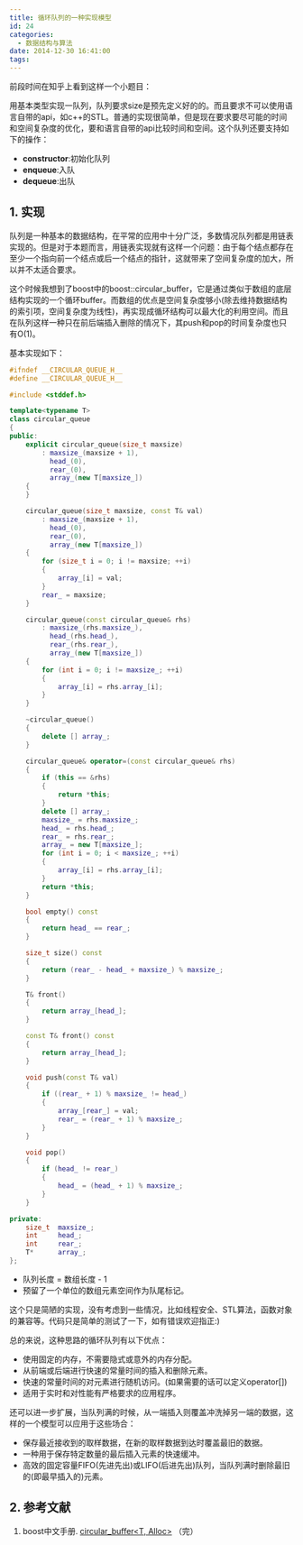 ```yaml
---
title: 循环队列的一种实现模型
id: 24
categories:
  - 数据结构与算法
date: 2014-12-30 16:41:00
tags:
---
```


前段时间在知乎上看到这样一个小题目：

用基本类型实现一队列，队列要求size是预先定义好的的。而且要求不可以使用语言自带的api，如c++的STL。普通的实现很简单，但是现在要求要尽可能的时间和空间复杂度的优化，要和语言自带的api比较时间和空间。这个队列还要支持如下的操作：

*   **constructor**:初始化队列
*   **enqueue**:入队
*   **dequeue**:出队

## 1\. 实现

队列是一种基本的数据结构，在平常的应用中十分广泛，多数情况队列都是用链表实现的。但是对于本题而言，用链表实现就有这样一个问题：由于每个结点都存在至少一个指向前一个结点或后一个结点的指针，这就带来了空间复杂度的加大，所以并不太适合要求。

这个时候我想到了boost中的boost::circular_buffer，它是通过类似于数组的底层结构实现的一个循环buffer。而数组的优点是空间复杂度够小(除去维持数据结构的索引项，空间复杂度为线性)，再实现成循环结构可以最大化的利用空间。而且在队列这样一种只在前后端插入删除的情况下，其push和pop的时间复杂度也只有O(1)。<!--more-->

基本实现如下：

```c++
#ifndef __CIRCULAR_QUEUE_H__
#define __CIRCULAR_QUEUE_H__

#include <stddef.h>

template<typename T>
class circular_queue
{
public:
    explicit circular_queue(size_t maxsize)
        : maxsize_(maxsize + 1),
          head_(0),
          rear_(0),
          array_(new T[maxsize_])
    {
    }

    circular_queue(size_t maxsize, const T& val)
        : maxsize_(maxsize + 1),
          head_(0),
          rear_(0),
          array_(new T[maxsize_])
    {
        for (size_t i = 0; i != maxsize; ++i)
        {
            array_[i] = val;
        }
        rear_ = maxsize;
    }

    circular_queue(const circular_queue& rhs)
        : maxsize_(rhs.maxsize_),
          head_(rhs.head_),
          rear_(rhs.rear_),
          array_(new T[maxsize_])
    {
        for (int i = 0; i != maxsize_; ++i)
        {
            array_[i] = rhs.array_[i];
        }
    }

    ~circular_queue()
    {
        delete [] array_;
    }

    circular_queue& operator=(const circular_queue& rhs)
    {
        if (this == &rhs)
        {
            return *this;
        }
        delete [] array_;
        maxsize_ = rhs.maxsize_;
        head_ = rhs.head_;
        rear_ = rhs.rear_;
        array_ = new T[maxsize_];
        for (int i = 0; i < maxsize_; ++i)
        {
            array_[i] = rhs.array_[i];
        }
        return *this;
    }

    bool empty() const
    {
        return head_ == rear_;
    }

    size_t size() const
    {
        return (rear_ - head_ + maxsize_) % maxsize_;
    }

    T& front()
    {
        return array_[head_];
    }

    const T& front() const
    {
        return array_[head_];
    }

    void push(const T& val)
    {
        if ((rear_ + 1) % maxsize_ != head_)
        {
            array_[rear_] = val;
            rear_ = (rear_ + 1) % maxsize_;
        }
    }

    void pop()
    {
        if (head_ != rear_)
        {
            head_ = (head_ + 1) % maxsize_;
        }
    }

private:
    size_t  maxsize_;
    int     head_;
    int     rear_;
    T*      array_;
};
```

*   队列长度 = 数组长度 - 1
*   预留了一个单位的数组元素空间作为队尾标记。

这个只是简陋的实现，没有考虑到一些情况，比如线程安全、STL算法，函数对象的兼容等。代码只是简单的测试了一下，如有错误欢迎指正:)

总的来说，这种思路的循环队列有以下优点：

*   使用固定的内存，不需要隐式或意外的内存分配。
*   从前端或后端进行快速的常量时间的插入和删除元素。
*   快速的常量时间的对元素进行随机访问。(如果需要的话可以定义operator[])
*   适用于实时和对性能有严格要求的应用程序。

还可以进一步扩展，当队列满的时候，从一端插入则覆盖冲洗掉另一端的数据，这样的一个模型可以应用于这些场合：

*   保存最近接收到的取样数据，在新的取样数据到达时覆盖最旧的数据。
*   一种用于保存特定数量的最后插入元素的快速缓冲。
*   高效的固定容量FIFO(先进先出)或LIFO(后进先出)队列，当队列满时删除最旧的(即最早插入的)元素。

## 2\. 参考文献

1.  boost中文手册. [circular_buffer<T, Alloc>](http://cpp.ezbty.org//myfiles/boost/libs/circular_buffer/doc/circular_buffer.html)
    （完）
